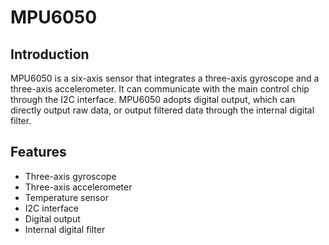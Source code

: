 # MPU6050 

## Introduction

MPU6050 is a six-axis sensor that integrates a three-axis gyroscope and a three-axis accelerometer. It can communicate with the main control chip through the I2C interface. MPU6050 adopts digital output, which can directly output raw data, or output filtered data through the internal digital filter.

## Features

- Three-axis gyroscope
- Three-axis accelerometer
- Temperature sensor
- I2C interface
- Digital output
- Internal digital filter
